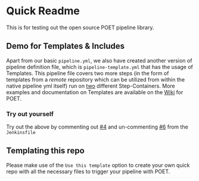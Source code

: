 # Quick Readme

This is for testing out the open source POET pipeline library.

## Demo for Templates & Includes
Apart from our basic `pipeline.yml`, we also have created another version of pipeline definition file, which is `pipeline-template.yml` that has the usage of Templates. This pipeline file covers two more steps (in the form of templates from a _remote_ repository which can be utilized from within the native pipeline yml itself) run on [two](https://github.com/tmobile/POET-pipeline-demo/tree/feature/templates/templates) different Step-Containers. More examples and documentation on Templates are available on the [Wiki](https://github.com/tmobile/POET-pipeline-library/wiki/Templates-Includes) for POET.

### Try out yourself
Try out the above by commenting out [#4](https://github.com/tmobile/POET-pipeline-demo/blob/9f0bafdb5884af01a285986eeb040f535d76958e/Jenkinsfile#L4) and un-commenting [#6](https://github.com/tmobile/POET-pipeline-demo/blob/9f0bafdb5884af01a285986eeb040f535d76958e/Jenkinsfile#L6) from the `Jenkinsfile`


## Templating this repo
Please make use of the `Use this template` option to create your own quick repo with all the necessary files to trigger your pipeline with POET.
